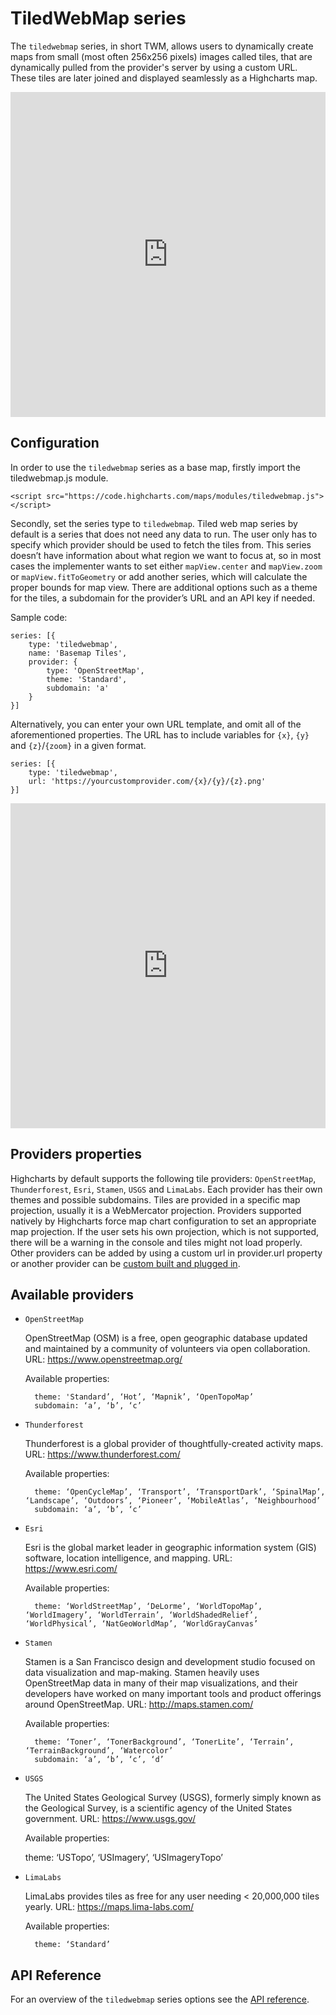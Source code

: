 TiledWebMap series
==========

The `tiledwebmap` series, in short TWM, allows users to dynamically create maps from small (most often 256x256 pixels) images called tiles, that are dynamically pulled from the provider's server by using a custom URL. These tiles are later joined and displayed seamlessly as a Highcharts map.


<iframe style="width: 100%; height: 520px; border: none;" src="https://highcharts.com/samples/embed/maps/demo/twm-oslo-attractions" allow="fullscreen"></iframe>

Configuration
--------------------------

In order to use the `tiledwebmap` series as a base map, firstly import the tiledwebmap.js module.

    <script src="https://code.highcharts.com/maps/modules/tiledwebmap.js"></script>

Secondly, set the series type to `tiledwebmap`. Tiled web map series by default is a series that does not need any data to run. The user only has to specify which provider should be used to fetch the tiles from. This series doesn’t have information about what region we want to focus at, so in most cases the implementer wants to set either `mapView.center` and `mapView.zoom` or `mapView.fitToGeometry` or add another series, which will calculate the proper bounds for map view. There are additional options such as a theme for the tiles, a subdomain for the provider’s URL and an API key if needed.

Sample code:

    series: [{
        type: 'tiledwebmap',
        name: 'Basemap Tiles',
        provider: {
            type: 'OpenStreetMap',
            theme: 'Standard',
            subdomain: 'a'
        }
    }]

Alternatively, you can enter your own URL template, and omit all of the aforementioned properties. The URL has to include variables for `{x}`, `{y}` and `{z}`/`{zoom}` in a given format.

    series: [{
        type: 'tiledwebmap',
        url: 'https://yourcustomprovider.com/{x}/{y}/{z}.png'
    }]

<iframe style="width: 100%; height: 520px; border: none;" src="https://highcharts.com/samples/embed/maps/demo/twm-providers" allow="fullscreen"></iframe>

Providers properties
------------
Highcharts by default supports the following tile providers: `OpenStreetMap`, `Thunderforest`, `Esri`, `Stamen`, `USGS` and `LimaLabs`. Each provider has their own themes and possible subdomains. Tiles are provided in a specific map projection, usually it is a WebMercator projection. 
Providers supported natively by Highcharts force map chart configuration to set an appropriate map projection. If the user sets his own projection, which is not supported, there will be a warning in the console and tiles might not load properly. Other providers can be added by using a custom url in provider.url property or another provider can be [custom built and plugged in](https://jsfiddle.net/BlackLabel/hmkatnz7/).

Available providers
------------
* `OpenStreetMap`

    OpenStreetMap (OSM) is a free, open geographic database updated and maintained by a community of volunteers via open collaboration. URL: https://www.openstreetmap.org/
    
    Available properties:

        theme: 'Standard’, ‘Hot’, ‘Mapnik’, ‘OpenTopoMap’
        subdomain: ‘a’, ‘b’, ‘c’

* `Thunderforest`

    Thunderforest is a global provider of thoughtfully-created activity maps. URL: https://www.thunderforest.com/ 

    Available properties:

        theme: ‘OpenCycleMap’, ‘Transport’, ‘TransportDark’, ‘SpinalMap’, ‘Landscape’, ‘Outdoors’, ‘Pioneer’, ‘MobileAtlas’, ‘Neighbourhood’
        subdomain: ‘a’, ‘b’, ‘c’

* `Esri`

    Esri is the global market leader in geographic information system (GIS) software, location intelligence, and mapping. URL: https://www.esri.com/ 

    Available properties:

        theme: ‘WorldStreetMap’, ‘DeLorme’, ‘WorldTopoMap’, ‘WorldImagery’, ‘WorldTerrain’, ‘WorldShadedRelief’, ‘WorldPhysical’, ‘NatGeoWorldMap’, ‘WorldGrayCanvas’

* `Stamen`

    Stamen is a San Francisco design and development studio focused on data visualization and map-making. Stamen heavily uses OpenStreetMap data in many of their map visualizations, and their developers have worked on many important tools and product offerings around OpenStreetMap. URL: http://maps.stamen.com/ 

    Available properties:

        theme: ‘Toner’, ‘TonerBackground’, ‘TonerLite’, ‘Terrain’, ‘TerrainBackground’, ‘Watercolor’
        subdomain: ‘a’, ‘b’, ‘c’, ‘d’

* `USGS`

    The United States Geological Survey (USGS), formerly simply known as the Geological Survey, is a scientific agency of the United States government. URL: https://www.usgs.gov/ 

    Available properties:

    theme: ‘USTopo’, ‘USImagery’, ‘USImageryTopo’

* `LimaLabs`

    LimaLabs provides tiles as free for any user needing < 20,000,000 tiles yearly. URL: https://maps.lima-labs.com/ 


    Available properties:

        theme: ‘Standard’

API Reference
-------------
For an overview of the `tiledwebmap` series options see the [API reference](https://api.highcharts.com/highmaps/series.tiledwebmap).

